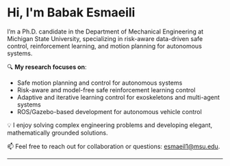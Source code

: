 # Hi, I'm Babak Esmaeili

I’m a Ph.D. candidate in the Department of Mechanical Engineering at Michigan State University, specializing in risk-aware data-driven safe control, reinforcement learning, and motion planning for autonomous systems.

🔍 **My research focuses on**:
- Safe motion planning and control for autonomous systems
- Risk-aware and model-free safe reinforcement learning control
- Adaptive and iterative learning control for exoskeletons and multi-agent systems
- ROS/Gazebo-based development for autonomous vehicle control

💡 I enjoy solving complex engineering problems and developing elegant, mathematically grounded solutions.

📫 Feel free to reach out for collaboration or questions: esmaeil1@msu.edu.

---
